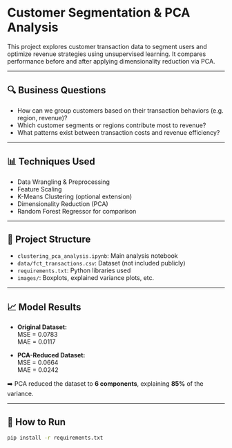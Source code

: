# Customer Segmentation & PCA Analysis

This project explores customer transaction data to segment users and optimize revenue strategies using unsupervised learning. It compares performance before and after applying dimensionality reduction via PCA.

---

## 🔍 Business Questions
- How can we group customers based on their transaction behaviors (e.g. region, revenue)?
- Which customer segments or regions contribute most to revenue?
- What patterns exist between transaction costs and revenue efficiency?

---

## 📊 Techniques Used
- Data Wrangling & Preprocessing
- Feature Scaling
- K-Means Clustering (optional extension)
- Dimensionality Reduction (PCA)
- Random Forest Regressor for comparison

---

## 📁 Project Structure
- `clustering_pca_analysis.ipynb`: Main analysis notebook
- `data/fct_transactions.csv`: Dataset (not included publicly)
- `requirements.txt`: Python libraries used
- `images/`: Boxplots, explained variance plots, etc.

---

## 📈 Model Results

- **Original Dataset:**  
  MSE = 0.0783  
  MAE = 0.0117

- **PCA-Reduced Dataset:**  
  MSE = 0.0664  
  MAE = 0.0242

➡️ PCA reduced the dataset to **6 components**, explaining **85%** of the variance.

---

## 🚀 How to Run

```bash
pip install -r requirements.txt
